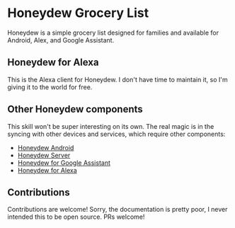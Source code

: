 # Honeydew Grocery List

Honeydew is a simple grocery list designed for families and available for Android, Alex, and Google Assistant.

## Honeydew for Alexa

This is the Alexa client for Honeydew. I don't have time to maintain it, so I'm giving it to the world for free.

## Other Honeydew components

This skill won't be super interesting on its own. The real magic is in the syncing with other devices and services, which require other components:

- [Honeydew Android](https://github.com/danepowell/honeydew-android)
- [Honeydew Server](https://github.com/danepowell/honeydew-server)
- [Honeydew for Google Assistant](https://github.com/danepowell/honeydew-google)
- [Honeydew for Alexa](https://github.com/danepowell/honeydew-alexa)

## Contributions

Contributions are welcome! Sorry, the documentation is pretty poor, I never intended this to be open source. PRs welcome!
